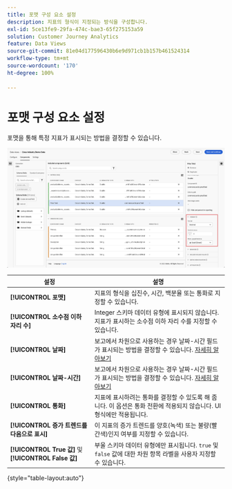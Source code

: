 ```yaml
---
title: 포맷 구성 요소 설정
description: 지표의 형식이 지정되는 방식을 구성합니다.
exl-id: 5ce13fe9-29fa-474c-bae3-65f275153a59
solution: Customer Journey Analytics
feature: Data Views
source-git-commit: 81e04d177596430b6e9d971cb1b157b461524314
workflow-type: tm+mt
source-wordcount: '170'
ht-degree: 100%

---
```


# 포맷 구성 요소 설정

포맷을 통해 특정 지표가 표시되는 방법을 결정할 수 있습니다.

![포맷 설정](../assets/format-settings.png)

| 설정 | 설명 |
| --- | --- |
| **[!UICONTROL 포맷]** | 지표의 형식을 십진수, 시간, 백분율 또는 통화로 지정할 수 있습니다. |
| **[!UICONTROL 소수점 이하 자리 수]** | Integer 스키마 데이터 유형에 표시되지 않습니다. 지표가 표시하는 소수점 이하 자리 수를 지정할 수 있습니다. |
| **[!UICONTROL 날짜]** | 보고에서 차원으로 사용하는 경우 날짜-시간 필드가 표시되는 방법을 결정할 수 있습니다. [자세히 알아보기](../../use-cases/data-views/data-views-usecases.md#date-and-date-time-use-cases) |
| **[!UICONTROL 날짜-시간]** | 보고에서 차원으로 사용하는 경우 날짜-시간 필드가 표시되는 방법을 결정할 수 있습니다. [자세히 알아보기](../../use-cases/data-views/data-views-usecases.md#date-and-date-time-use-cases) |
| **[!UICONTROL 통화]** | 지표에 표시하려는 통화를 결정할 수 있도록 해 줍니다. 이 옵션은 통화 전환에 적용되지 않습니다. UI 형식에만 적용됩니다. |
| **[!UICONTROL 증가 트렌드를 다음으로 표시]** | 이 지표의 증가 트렌드를 양호(녹색) 또는 불량(빨간색)인지 여부를 지정할 수 있습니다. |
| **[!UICONTROL True 값]** 및 **[!UICONTROL False 값]** | 부울 스키마 데이터 유형에만 표시됩니다. `true` 및 `false` 값에 대한 차원 항목 라벨을 사용자 지정할 수 있습니다. |

{style="table-layout:auto"}
